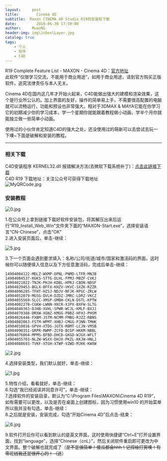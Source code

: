 ```yaml
---
layout:     post
title:        Cinema 4D
subtitle:  Maxon CINEMA 4D Studio R19的安装和下载
date:         2018-06-30 17:59:00
author:     MuooNG
header-img: img\inbox\Layer.jpg
catalog: true
tags:
    - 个人
    - 软件
    - C4D
---
```

R19 Complete Feature List - MAXON - Cinema 4D：[官方地址](https://www.maxon.net/en/products/new-in-release-19/r19-complete-feature-list/)    
此软件“仅限学习交流，不能用于商业用途”，如用于商业用途，请到官方购买正版软件，追究法律责任与本人无关。

Cinema 4D在国内这几年才开始火起来，C4D能做出强大的建模和渲染效果，这个是行业所公认的。加上界面的友好，操作的简单易上手，不需要很高配置的电脑就可以流畅运行，功能和预设也非常强大。相对于3DMAX & MAYA它能在你学习它的初期减少你的学习成本，学一个星期你就能跟着教程做小动画，学半个月你就能独立做一些简单小动画。

使用过的小伙伴肯定知道C4D的强大之处，还没使用过的萌新可以去尝试去玩一下噢~下面是破解和安装的教程。

----------

### 相关下载
C4D安装程序 KERNEL32.dll 报错解决方法(去微软下载系统补丁)：[点击此链接下载](https://support.microsoft.com/zh-cn/kb/2533623/)   
C4D R19 下载地址：关注公众号可获得下载地址   
![MyQRCode.jpg](https://github.com/MuooNg/muoong.github.io/raw/master/img/muoong.github.io\img\inbox\MyQRCode.jpg)

### 安装教程

![0.jpg](https://github.com/MuooNg/muoong.github.io/raw/master/img/muoong.github.io\img\inbox\C4D\0.jpg)

1.在公众号上拿到链接下载好软件安装包，将其解压出来后运行“R19_Install_Web_Win”文件夹下面的“MAXON-Start.exe”，选择安装语言“CN-Chinese”，点击“OK”    
2.进入安装页面后，单击-继续：   

![5.jpg](https://github.com/MuooNg/muoong.github.io/raw/master/img/muoong.github.io\img\inbox\C4D\5.jpg)

3.下一个页面会遇到要求填入：名称/公司/街道/城市/国家和激活码的界面，这时候你可以随便填入信息以及下方任意激活码，完成后单击-继续：   
```
14904004122-MDLZ-WXMP-DPNL-PNMD-LTFR-MNJB   
14904084537-KGKS-STTG-DLHL-FPMJ-MBZF-CVKJ   
14904021022-TNJK-PHJH-KDBL-HPRJ-CBDN-NDSF   
14904029453-BGLX-BFFX-KHZV-VKVC-SXZK-RZZR   
14904096285-TFHT-HZSJ-NDJV-NFJK-RPGC-ZRLW   
14904052079-MGSG-DVLH-DZDZ-JMRC-LDRZ-VKCZ   
14904055569-SLCC-XMSP-GMBH-CKLN-DSTL-KPTW   
14904002270-CGKW-LWNN-XKCR-XJPX-BXFW-SLTG   
14904040363-DJHB-XVHL-SPWR-WCJL-KMLF-BXJJ   
14904070388-DRXW-XGNZ-KMGG-PBBZ-HFHJ-PHSM   
14904026446-FXBM-JSTM-NCMM-FMBG-RJZZ-RBNS   
14904002063-FSTM-WPMT-XHBJ-CMGG-PJNN-TMHK   
14904010016-GPVH-XTDG-JGTX-RBMT-LCJN-VMSB   
14904090351-GRPR-RWMF-ZCFD-BCGP-HKKM-NBBL   
14904076064-MPMS-BFBD-DHCD-GKGD-WJGX-WFLT   
14904055703-NLZW-WSXX-DHJX-PKZL-KKJW-HNLJ   
14904088693-TVKF-XTGH-XTWP-VZWD-MJKK-KWXW   
```

![2.jpg](https://github.com/MuooNg/muoong.github.io/raw/master/img/muoong.github.io\img\inbox\C4D\2.jpg)

4.选择安装类型，我们默认就好，单击-继续：     

![1.jpg](https://github.com/MuooNg/muoong.github.io/raw/master/img/muoong.github.io\img\inbox\C4D\1.jpg)

5.特性介绍，看看就好，单击-继续：     
6.勾选“我已经阅读并同意许可”，单击-继续：     
7.选择软件的安装目录，默认为“C:\Program Files\MAXON\Cinema 4D R19”，如有需要可以更改，以及是否在桌面上创建图标，因为习惯使用win10 的开始菜单所以我并没有勾选，单击-继续：    
8.之后就是安装，安装完成，勾选“开始Cinema 4D”后点击-结束：   

![6.jpg](https://github.com/MuooNg/muoong.github.io/raw/master/img/muoong.github.io\img\inbox\C4D\6.jpg)

9.软件打开后你可以看到默认的是英文界面，这时使用快捷键“Ctrl+E”打开设置界面，找到“language”，选择“Chinese（cnL）”，然后关闭软件重启即可更改为中文界面。整个破解也就完成了（~~是不是很简单！傻瓜都会hhh！记得给打赏噢！有零花钱我还是很开心的！（逃~~）
